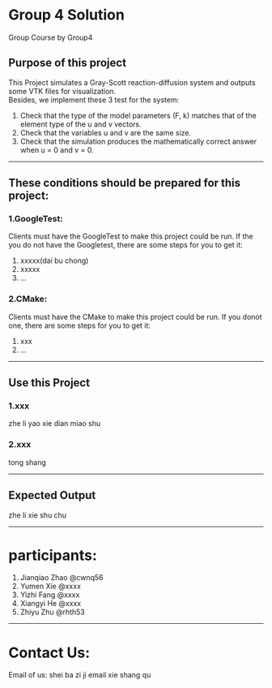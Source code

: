 # Group 4 Solution
Group Course by Group4

## Purpose of this project
This Project simulates a Gray-Scott reaction-diffusion system and outputs some VTK files for visualization.<br>
Besides, we implement these 3 test for the system:<br>
1. Check that the type of the model parameters (F, k) matches that of the element type of the u and v vectors.
2. Check that the variables u and v are the same size.
3. Check that the simulation produces the mathematically correct answer when u = 0 and v = 0.

---

## These conditions should be prepared for this project:
### 1.GoogleTest:
Clients must have the GoogleTest to make this project could be run. If the you do not have the Googletest, there are some steps for you to get it:
1. xxxxx(dai bu chong)
2. xxxxx
3. ...

### 2.CMake:
Clients must have the CMake to make this project could be run. If you donot one, there are some steps for you to get it:
1. xxx
2. ...

---

## Use this Project 
### 1.xxx
zhe li yao xie dian miao shu
### 2.xxx
tong shang

---

## Expected Output
zhe li xie shu chu

---

# participants:
1. Jianqiao Zhao @cwnq56
2. Yumen Xie @xxxx
3. Yizhi Fang @xxxx
4. Xiangyi He @xxxx
5. Zhiyu Zhu @rhth53

---

# Contact Us:
Email of us: shei ba zi ji email xie shang qu
